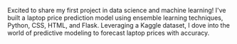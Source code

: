 Excited to share my first project in data science and machine learning! I've built a laptop price prediction model using ensemble learning techniques, Python, CSS, HTML, and Flask. Leveraging a Kaggle dataset, I dove into the world of predictive modeling to forecast laptop prices with accuracy.
